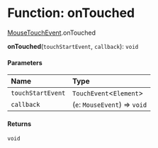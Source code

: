 # Function: onTouched

[MouseTouchEvent](/auto-docs/free-layout-editor/modules/MouseTouchEvent.md).onTouched

**onTouched**(`touchStartEvent`, `callback`): `void`

#### Parameters

| Name | Type |
| :------ | :------ |
| `touchStartEvent` | `TouchEvent`<`Element`> |
| `callback` | (`e`: `MouseEvent`) => `void` |

#### Returns

`void`
